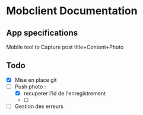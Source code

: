# Mobclient Documentation

## App specifications
Mobile tool to Capture post title+Content+Photo

## Todo
- [X] Mise en place git
- [ ] Push photo :
   - [X] recuperer l'id de l'enregistrement
   - [ ]
- [ ] Gestion des erreurs
